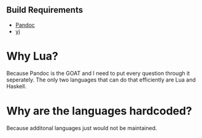 ## Build Requirements

* [Pandoc](https://pandoc.org/)
* [yj](https://github.com/sclevine/yj)

# Why Lua?

Because Pandoc is the GOAT and I need to put every question through it seperately.
The only two languages that can do that efficiently are Lua and Haskell.

# Why are the languages hardcoded?

Because additonal languages just would not be maintained.
